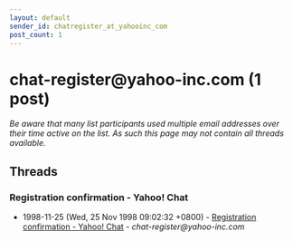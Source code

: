 ```yaml
---
layout: default
sender_id: chatregister_at_yahooinc_com
post_count: 1
---
```


# chat-register<span>@</span>yahoo-inc.com (1 post)

_Be aware that many list participants used multiple email addresses over their time active on the list. As such this page may not contain all threads available._

## Threads

### Registration confirmation - Yahoo! Chat
+ 1998-11-25 (Wed, 25 Nov 1998 09:02:32 +0800) - [Registration confirmation - Yahoo! Chat](/archive/1998/11/7cca16c3fe847497f9a0a7bd9d0c121578513b342fa31017d465bd646fcad417) - _chat-register@yahoo-inc.com_

